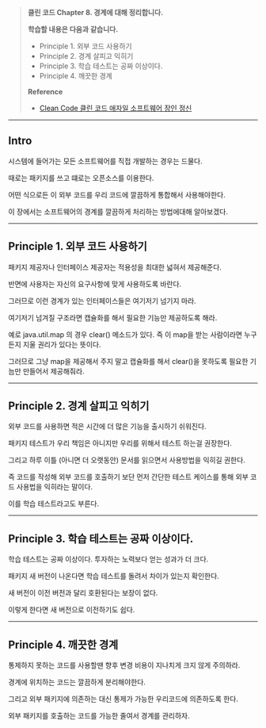 > __클린 코드 Chapter 8. 경계에 대해 정리합니다.__
>
> __학습할 내용은 다음과 같습니다.__
> - Principle 1. 외부 코드 사용하기 
> - Principle 2. 경계 살피고 익히기 
> - Principle 3. 학습 테스트는 공짜 이상이다.
> - Principle 4. 깨끗한 경계
>
> __Reference__
>
> - [Clean Code 클린 코드 애자일 소프트웨어 장인 정신](http://www.yes24.com/Product/Goods/11681152)

***

## Intro 

시스템에 들어가는 모든 소프트웨어를 직접 개발하는 경우는 드물다. 

때로는 패키지를 쓰고 떄로는 오픈소스를 이용한다. 

어떤 식으로든 이 외부 코드를 우리 코드에 깔끔하게 통합해서 사용해야한다. 

이 장에서는 소프트웨어의 경계를 깔끔하게 처리하는 방법에대해 알아보겠다.

***

## Principle 1. 외부 코드 사용하기 

패키지 제공자나 인터페이스 제공자는 적용성을 최대한 넓혀서 제공해준다. 

반면에 사용자는 자신의 요구사항에 맞게 사용하도록 바란다. 

그러므로 이런 경계가 있는 인터페이스들은 여기저기 넘기지 마라. 

여기저기 넘겨질 구조라면 캡슐화를 해서 필요한 기능만 제공하도록 해라.

예로 java.util.map 의 경우 clear() 메소드가 있다. 즉 이 map을 받는 사람이라면 누구든지 지울 권리가 있다는 뜻이다. 

그러므로 그냥 map을 제공해서 주지 말고 캡슐화를 해서 clear()을 못하도록 필요한 기늠만 만들어서 제공해줘라. 

***

## Principle 2. 경계 살피고 익히기 

외부 코드를 사용하면 적은 시간에 더 많은 기능을 출시하기 쉬워진다. 

패키지 테스트가 우리 책임은 아니지만 우리를 위해서 테스트 하는걸 권장한다.

그리고 하루 이틀 (아니면 더 오랫동안) 문서를 읽으면서 사용방법을 익히길 권한다. 

즉 코드를 작성해 외부 코드를 호출하기 보단 먼저 간단한 테스트 케이스를 통해 외부 코드 사용법을 익히라는 말이다. 

이를 학습 테스트라고도 부른다. 

***


## Principle 3. 학습 테스트는 공짜 이상이다. 

학습 테스트는 공짜 이상이다. 투자하는 노력보다 얻는 성과가 더 크다. 

패키지 새 버전이 나온다면 학습 테스트를 돌려서 차이가 있는지 확인한다. 

새 버전이 이전 버전과 달리 호환된다는 보장이 없다. 

이렇게 한다면 새 버전으로 이전하기도 쉽다.

***


## Principle 4. 깨끗한 경계

통제하지 못하는 코드를 사용할땐 향후 변경 비용이 지나치게 크지 않게 주의하라.

경계에 위치하는 코드는 깔끔하게 분리해야한다.

그리고 외부 패키지에 의존하는 대신 통제가 가능한 우리코드에 의존하도록 한다. 

외부 패키지를 호출하는 코드를 가능한 줄여서 경계를 관리하자.









